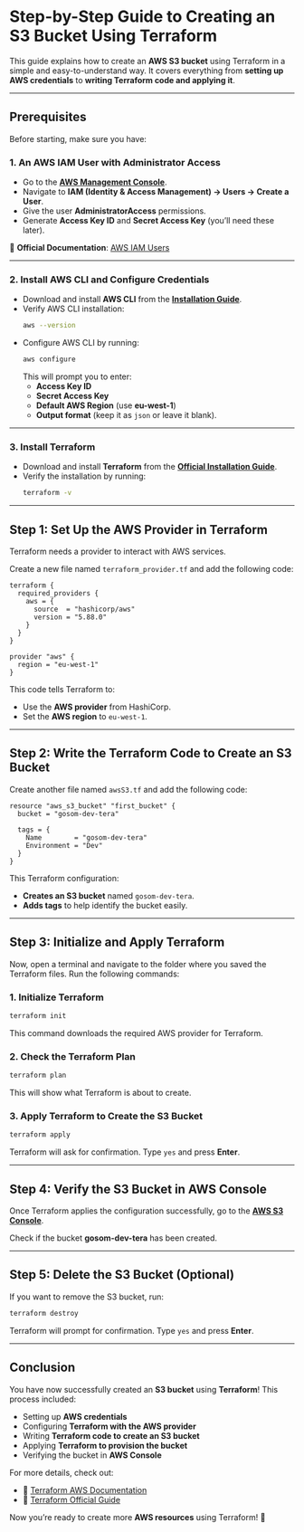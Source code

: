 # Step-by-Step Guide to Creating an S3 Bucket Using Terraform

This guide explains how to create an **AWS S3 bucket** using Terraform in a simple and easy-to-understand way. It covers everything from **setting up AWS credentials** to **writing Terraform code and applying it**.

---

## **Prerequisites**  
Before starting, make sure you have:

### **1. An AWS IAM User with Administrator Access**
- Go to the **[AWS Management Console](https://aws.amazon.com/console/)**.
- Navigate to **IAM (Identity & Access Management) → Users → Create a User**.
- Give the user **AdministratorAccess** permissions.
- Generate **Access Key ID** and **Secret Access Key** (you’ll need these later).

📌 **Official Documentation**: [AWS IAM Users](https://docs.aws.amazon.com/IAM/latest/UserGuide/id_users_create.html)

---

### **2. Install AWS CLI and Configure Credentials**
- Download and install **AWS CLI** from the **[Installation Guide](https://docs.aws.amazon.com/cli/latest/userguide/install-cliv2.html)**.
- Verify AWS CLI installation:
  ```sh
  aws --version
  ```
- Configure AWS CLI by running:
  ```sh
  aws configure
  ```
  This will prompt you to enter:
  - **Access Key ID**
  - **Secret Access Key**
  - **Default AWS Region** (use **eu-west-1**)
  - **Output format** (keep it as `json` or leave it blank).

---

### **3. Install Terraform**
- Download and install **Terraform** from the **[Official Installation Guide](https://developer.hashicorp.com/terraform/tutorials/aws-get-started/install-cli)**.
- Verify the installation by running:
  ```sh
  terraform -v
  ```

---

## **Step 1: Set Up the AWS Provider in Terraform**
Terraform needs a provider to interact with AWS services.

Create a new file named `terraform_provider.tf` and add the following code:

```hcl
terraform {
  required_providers {
    aws = {
      source  = "hashicorp/aws"
      version = "5.88.0"
    }
  }
}

provider "aws" {
  region = "eu-west-1"
}
```
This code tells Terraform to:
- Use the **AWS provider** from HashiCorp.
- Set the **AWS region** to `eu-west-1`.

---

## **Step 2: Write the Terraform Code to Create an S3 Bucket**
Create another file named `awsS3.tf` and add the following code:

```hcl
resource "aws_s3_bucket" "first_bucket" {
  bucket = "gosom-dev-tera"

  tags = {
    Name        = "gosom-dev-tera"
    Environment = "Dev"
  }
}
```
This Terraform configuration:
- **Creates an S3 bucket** named `gosom-dev-tera`.
- **Adds tags** to help identify the bucket easily.

---

## **Step 3: Initialize and Apply Terraform**
Now, open a terminal and navigate to the folder where you saved the Terraform files. Run the following commands:

### **1. Initialize Terraform**
```sh
terraform init
```
This command downloads the required AWS provider for Terraform.

### **2. Check the Terraform Plan**
```sh
terraform plan
```
This will show what Terraform is about to create.

### **3. Apply Terraform to Create the S3 Bucket**
```sh
terraform apply
```
Terraform will ask for confirmation. Type `yes` and press **Enter**.

---

## **Step 4: Verify the S3 Bucket in AWS Console**
Once Terraform applies the configuration successfully, go to the **[AWS S3 Console](https://s3.console.aws.amazon.com/s3)**.

Check if the bucket **gosom-dev-tera** has been created.

---

## **Step 5: Delete the S3 Bucket (Optional)**
If you want to remove the S3 bucket, run:

```sh
terraform destroy
```
Terraform will prompt for confirmation. Type `yes` and press **Enter**.

---

## **Conclusion**
You have now successfully created an **S3 bucket** using **Terraform**! This process included:
- Setting up **AWS credentials**
- Configuring **Terraform with the AWS provider**
- Writing **Terraform code to create an S3 bucket**
- Applying **Terraform to provision the bucket**
- Verifying the bucket in **AWS Console**

For more details, check out:
- 📌 [Terraform AWS Documentation](https://registry.terraform.io/providers/hashicorp/aws/latest/docs)
- 📌 [Terraform Official Guide](https://developer.hashicorp.com/terraform/tutorials/aws-get-started)

Now you’re ready to create more **AWS resources** using Terraform! 🚀

